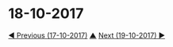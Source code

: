 # 18-10-2017


[◀ Previous (17-10-2017)](https://github.com/humayuns/Workspace/blob/master/Diary/2017/October/17/notebook.md) [▲](https://github.com/humayuns/Workspace/tree/master/Diary/2017/October)
[Next (19-10-2017) ▶](https://github.com/humayuns/Workspace/blob/master/Diary/2017/October/19/notebook.md)
